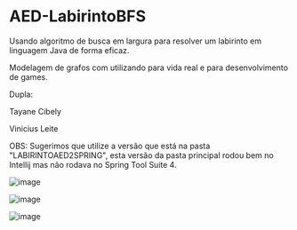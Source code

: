 # AED-LabirintoBFS
Usando algoritmo de busca em largura para resolver um labirinto em linguagem Java de forma eficaz.

Modelagem de grafos com utilizando para vida real e para desenvolvimento de games.

Dupla:

Tayane Cibely

Vinicius Leite 

OBS: Sugerimos que utilize a versão que está na pasta "LABIRINTOAED2SPRING", esta versão da pasta principal rodou bem no Intellij mas não rodava no Spring Tool Suite 4.

![image](https://github.com/ViniciusLeiteCosta/AED-LabirintoBFS/assets/92338016/cc5beb78-9aeb-494b-97a6-294ccf6acb9e)


![image](https://github.com/ViniciusLeiteCosta/AED-LabirintoBFS/assets/92338016/7ef1056e-27b0-4a98-9afe-8afdbe546123)


![image](https://github.com/ViniciusLeiteCosta/AED-LabirintoBFS/assets/92338016/806a6abe-ab05-4647-8024-82da8b7828af)
